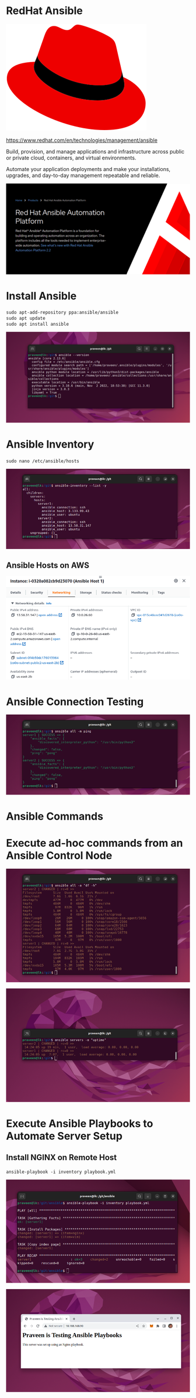 # RedHat Ansible

![](Red_Hat_logo.svg)

https://www.redhat.com/en/technologies/management/ansible

Build, provision, and manage applications and infrastructure across public or private cloud, containers, and virtual environments.

Automate your application deployments and make your installations, upgrades, and day-to-day management repeatable and reliable.

![](ansible.png)

# Install Ansible

```
sudo apt-add-repository ppa:ansible/ansible
sudo apt update
sudo apt install ansible
```

![](install-ansible.png)

# Ansible Inventory

`sudo nano /etc/ansible/hosts`

![](inventory.png)

## Ansible Hosts on AWS

![](aws-hosts.png)

# Ansible Connection Testing

![](ansible-ping.png)

# Ansible Commands

# Execute ad-hoc commands from an Ansible Control Node

![](df-h.png)

![](adhoc.png)

# Execute Ansible Playbooks to Automate Server Setup

## Install NGINX on Remote Host

```
ansible-playbook -i inventory playbook.yml
```

![](playbook.png)

![](nginx.png)